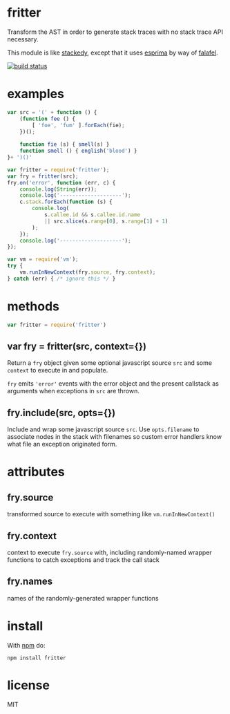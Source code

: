 fritter
=======

Transform the AST in order to generate stack traces with no stack trace API
necessary.

This module is like [stackedy](https://github.com/substack/node-stackedy),
except that it uses [esprima](http://esprima.org/) by way of
[falafel](https://github.com/substack/node-falafel).

[![build status](https://secure.travis-ci.org/substack/node-fritter.png)](http://travis-ci.org/substack/node-fritter)

examples
========

``` js
var src = '(' + function () {
    (function fee () {
        [ 'foe', 'fum' ].forEach(fie);
    })();
    
    function fie (s) { smell(s) }
    function smell () { english('blood') }
}+ ')()'

var fritter = require('fritter');
var fry = fritter(src);
fry.on('error', function (err, c) {
    console.log(String(err));
    console.log('--------------------');
    c.stack.forEach(function (s) {
        console.log(
            s.callee.id && s.callee.id.name
            || src.slice(s.range[0], s.range[1] + 1)
        );
    });
    console.log('--------------------');
});

var vm = require('vm');
try {
    vm.runInNewContext(fry.source, fry.context);
} catch (err) { /* ignore this */ }
```

methods
=======

``` js
var fritter = require('fritter')
```

var fry = fritter(src, context={})
--------------------------------

Return a `fry` object given some optional javascript source `src` and some
`context` to execute in and populate.

`fry` emits `'error'` events with the error object and the present callstack as
arguments when exceptions in `src` are thrown.

fry.include(src, opts={})
-------------------------

Include and wrap some javascript source `src`. Use `opts.filename` to associate
nodes in the stack with filenames so custom error handlers know what file an
exception originated form.

attributes
==========

fry.source
----------

transformed source to execute with something like `vm.runInNewContext()`

fry.context
-----------

context to execute `fry.source` with, including randomly-named wrapper
functions to catch exceptions and track the call stack

fry.names
---------

names of the randomly-generated wrapper functions

install
=======

With [npm](http://npmjs.org) do:

```
npm install fritter
```

license
=======

MIT

